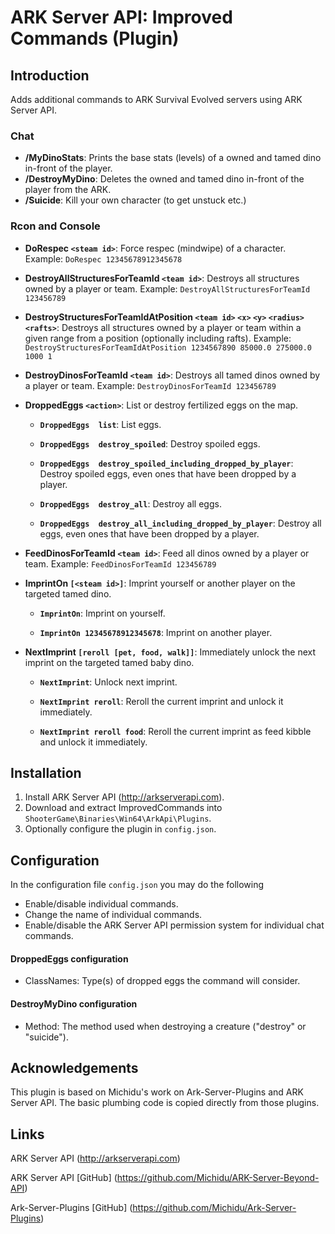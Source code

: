 # ARK Server API: Improved Commands (Plugin)

## Introduction

Adds additional commands to ARK Survival Evolved servers using ARK Server API.

### Chat
* **/MyDinoStats**: Prints the base stats (levels) of a owned and tamed dino in-front of the player.
* **/DestroyMyDino**: Deletes the owned and tamed dino in-front of the player from the ARK.
* **/Suicide**: Kill your own character (to get unstuck etc.)

### Rcon and Console
* **DoRespec `<steam id>`**: Force respec (mindwipe) of a character.
Example: `DoRespec 12345678912345678`

* **DestroyAllStructuresForTeamId `<team id>`**: Destroys all structures owned by a player or team.
Example: `DestroyAllStructuresForTeamId 123456789`

* **DestroyStructuresForTeamIdAtPosition `<team id>` `<x>` `<y>` `<radius>` `<rafts>`**: Destroys all structures owned by a player or team within a given range from a position (optionally including rafts).
Example: `DestroyStructuresForTeamIdAtPosition 1234567890 85000.0 275000.0 1000 1`

* **DestroyDinosForTeamId `<team id>`**: Destroys all tamed dinos owned by a player or team.
Example: `DestroyDinosForTeamId 123456789`

* **DroppedEggs `<action>`**: List or destroy fertilized eggs on the map.
  * **`DroppedEggs  list`**: List eggs.

  * **`DroppedEggs  destroy_spoiled`**: Destroy spoiled eggs.

  * **`DroppedEggs  destroy_spoiled_including_dropped_by_player`**: Destroy spoiled eggs, even ones that have been dropped by a player.

  * **`DroppedEggs  destroy_all`**: Destroy all eggs.

  * **`DroppedEggs  destroy_all_including_dropped_by_player`**: Destroy all eggs, even ones that have been dropped by a player.

* **FeedDinosForTeamId `<team id>`**: Feed all dinos owned by a player or team.
Example: `FeedDinosForTeamId 123456789`

* **ImprintOn `[<steam id>]`**: Imprint yourself or another player on the targeted tamed dino.
  * **`ImprintOn`**: Imprint on yourself.

  * **`ImprintOn 12345678912345678`**: Imprint on another player.

* **NextImprint `[reroll [pet, food, walk]]`**: Immediately unlock the next imprint on the targeted tamed baby dino.
  * **`NextImprint`**: Unlock next imprint.

  * **`NextImprint reroll`**: Reroll the current imprint and unlock it immediately.
  
  * **`NextImprint reroll food`**: Reroll the current imprint as feed kibble and unlock it immediately.


##  Installation

1. Install ARK Server API (http://arkserverapi.com).
2. Download and extract ImprovedCommands into `ShooterGame\Binaries\Win64\ArkApi\Plugins`.
3. Optionally configure the plugin in `config.json`.

##  Configuration

In the configuration file `config.json` you may do the following
* Enable/disable individual commands.
* Change the name of individual commands.
* Enable/disable the ARK Server API permission system for individual chat commands.

#### DroppedEggs configuration
* ClassNames: Type(s) of dropped eggs the command will consider.

#### DestroyMyDino configuration
* Method: The method used when destroying a creature ("destroy" or "suicide").


## Acknowledgements

This plugin is based on Michidu's work on Ark-Server-Plugins and ARK Server API. The basic plumbing code is copied directly from those plugins.

## Links

ARK Server API (http://arkserverapi.com)

ARK Server API [GitHub] (https://github.com/Michidu/ARK-Server-Beyond-API)

Ark-Server-Plugins [GitHub] (https://github.com/Michidu/Ark-Server-Plugins)